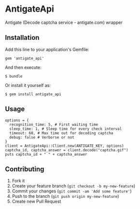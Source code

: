 # AntigateApi

Antigate (Decode captcha service - antigate.com) wrapper

## Installation

Add this line to your application's Gemfile:

    gem 'antigate_api'

And then execute:

    $ bundle

Or install it yourself as:

    $ gem install antigate_api

## Usage

```
options = {
  recognition_time: 5, # First waiting time
  sleep_time: 1, # Sleep time for every check interval
  timeout: 60, # Max time out for decoding captcha
  debug: false # Verborse or not
}
client = AntigateApi::Client.new(ANTIGATE_KEY, options)
captcha_id, captcha_answer = client.decode("captcha.gif")
puts captcha_id + " " + captcha_answer
```

## Contributing

1. Fork it
2. Create your feature branch (`git checkout -b my-new-feature`)
3. Commit your changes (`git commit -am 'Add some feature'`)
4. Push to the branch (`git push origin my-new-feature`)
5. Create new Pull Request
